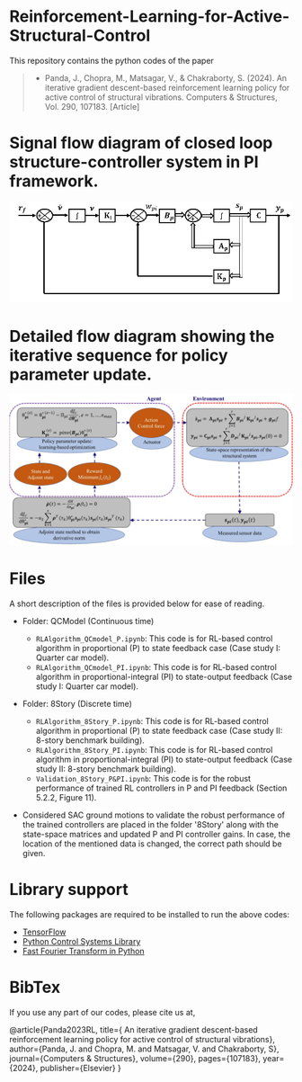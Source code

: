 # Reinforcement-Learning-for-Active-Structural-Control
This repository contains the python codes of the paper 
  > + Panda, J., Chopra, M., Matsagar, V., & Chakraborty, S. (2024). An iterative gradient descent-based reinforcement learning policy for active control of structural vibrations. Computers & Structures, Vol. 290, 107183. [Article]

# Signal flow diagram of closed loop structure-controller system in PI framework.  
![Proportional-Integral state-output feedback](Figure1.png)

# Detailed flow diagram showing the iterative sequence for policy parameter update.
![Agent–Environment interaction](Figure3.png)

# Files
A short description of the files is provided below for ease of reading.
+ Folder: QCModel (Continuous time)
  + `RLAlgorithm_QCmodel_P.ipynb`: This code is for RL-based control algorithm in proportional (P) to state feedback case (Case study I: Quarter car model).
  + `RLAlgorithm_QCmodel_PI.ipynb`: This code is for RL-based control algorithm in proportional-integral (PI) to state-output feedback (Case study I: Quarter car model).
+ Folder: 8Story (Discrete time)
  + `RLAlgorithm_8Story_P.ipynb`: This code is for RL-based control algorithm in proportional (P) to state feedback case (Case study II: 8-story benchmark building).
  + `RLAlgorithm_8Story_PI.ipynb`: This code is for RL-based control algorithm in proportional-integral (PI) to state-output feedback (Case study II: 8-story benchmark building).
  + `Validation_8Story_P&PI.ipynb`: This code is for the robust performance of trained RL controllers in P and PI feedback (Section 5.2.2, Figure 11).

+ Considered SAC ground motions to validate the robust performance of the trained controllers are placed in the folder '8Story' along with the state-space matrices and updated P and PI controller gains. In case, the location of the mentioned data is changed, the correct path should be given.

# Library support
The following packages are required to be installed to run the above codes:
  + [TensorFlow](https://www.tensorflow.org)
  + [Python Control Systems Library](https://python-control.readthedocs.io/en/latest/matlab.html)
  + [Fast Fourier Transform in Python](https://pythonnumericalmethods.berkeley.edu/notebooks/chapter24.04-FFT-in-Python.html)

# BibTex
If you use any part of our codes, please cite us at,

@article{Panda2023RL,
  title={ An iterative gradient descent-based reinforcement learning policy for active control of structural vibrations},
  author={Panda, J. and Chopra, M. and Matsagar, V. and Chakraborty, S},
  journal={Computers & Structures},
  volume={290},
  pages={107183},
  year={2024},
  publisher={Elsevier}
}
